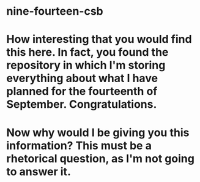 # nine-fourteen-csb

# How interesting that you would find this here. In fact, you found the repository in which I'm storing everything about what I have planned for the fourteenth of September. Congratulations.

# Now why would I be giving you this information? This must be a rhetorical question, as I'm not going to answer it.
